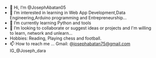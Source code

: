 - 👋 Hi, I’m @JosephAbatan05
- 👀 I’m interested in learning in  Web App Development,Data Engineering,Arduino programming and Entrepreneurship...
- 🌱 I’m currently learning Python and tools
- 💞️ I’m looking to collaborate or suggest ideas or projects and I'm willing to learn, network and unlearn...
- Hobbies: Reading, Playing chess and football.
- 📫 How to reach me 
 ... Gmail: @josephabatan75@gmail.com
IG_@Joseph_dara

<!---
JosephAbatan05/JosephAbatan05 is a ✨ special ✨ repository because its `README.md` (this file) appears on your GitHub profile.
You can click the Preview link to take a look at your changes.
--->
